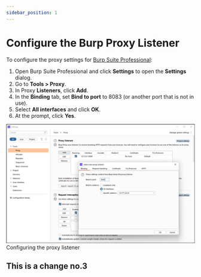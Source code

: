 ```yaml
---
sidebar_position: 1
---
```


# Configure the Burp Proxy Listener

To configure the proxy settings for [Burp Suite Professional](https://portswigger.net/burp/pro):

1. Open Burp Suite Professional and click **Settings** to open the **Settings** dialog.
2. Go to **Tools > Proxy**.
3. In Proxy **Listeners**, click **Add**.
4. In the **Binding** tab, set **Bind to port** to 8083 (or another port that is not in use).
5. Select **All interfaces** and click **OK**.
6. At the prompt, click **Yes**.

![](../../img/16.jpg)
Configuring the proxy listener

## This is a change no.3
